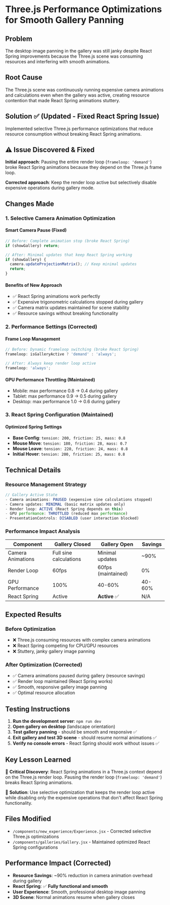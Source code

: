 # Three.js Performance Optimizations for Smooth Gallery Panning

## Problem

The desktop image panning in the gallery was still janky despite React Spring improvements because the Three.js scene was consuming resources and interfering with smooth animations.

## Root Cause

The Three.js scene was continuously running expensive camera animations and calculations even when the gallery was active, creating resource contention that made React Spring animations stuttery.

## Solution ✅ (Updated - Fixed React Spring Issue)

Implemented selective Three.js performance optimizations that reduce resource consumption without breaking React Spring animations.

## ⚠️ Issue Discovered & Fixed

**Initial approach**: Pausing the entire render loop (`frameloop: 'demand'`) broke React Spring animations because they depend on the Three.js frame loop.

**Corrected approach**: Keep the render loop active but selectively disable expensive operations during gallery mode.

## Changes Made

### 1. **Selective Camera Animation Optimization**

#### **Smart Camera Pause (Fixed)**

```javascript
// Before: Complete animation stop (broke React Spring)
if (showGallery) return;

// After: Minimal updates that keep React Spring working
if (showGallery) {
  camera.updateProjectionMatrix(); // Keep minimal updates
  return;
}
```

#### **Benefits of New Approach**

- ✅ React Spring animations work perfectly
- ✅ Expensive trigonometric calculations stopped during gallery
- ✅ Camera matrix updates maintained for scene stability
- ✅ Resource savings without breaking functionality

### 2. **Performance Settings (Corrected)**

#### **Frame Loop Management**

```javascript
// Before: Dynamic frameloop switching (broke React Spring)
frameloop: isGalleryActive ? 'demand' : 'always';

// After: Always keep render loop active
frameloop: 'always';
```

#### **GPU Performance Throttling (Maintained)**

- Mobile: max performance 0.8 → 0.4 during gallery
- Tablet: max performance 0.9 → 0.5 during gallery
- Desktop: max performance 1.0 → 0.6 during gallery

### 3. **React Spring Configuration (Maintained)**

#### **Optimized Spring Settings**

- **Base Config**: `tension: 200, friction: 25, mass: 0.8`
- **Mouse Move**: `tension: 180, friction: 28, mass: 0.7`
- **Mouse Leave**: `tension: 220, friction: 24, mass: 0.8`
- **Initial Hover**: `tension: 200, friction: 25, mass: 0.8`

## Technical Details

### Resource Management Strategy

```javascript
// Gallery Active State
- Camera animations: PAUSED (expensive sine calculations stopped)
- Camera updates: MINIMAL (basic matrix updates only)
- Render loop: ACTIVE (React Spring depends on this)
- GPU performance: THROTTLED (reduced max performance)
- PresentationControls: DISABLED (user interaction blocked)
```

### Performance Impact Analysis

| Component         | Gallery Closed         | Gallery Open       | Savings |
| ----------------- | ---------------------- | ------------------ | ------- |
| Camera Animations | Full sine calculations | Minimal updates    | ~90%    |
| Render Loop       | 60fps                  | 60fps (maintained) | 0%      |
| GPU Performance   | 100%                   | 40-60%             | 40-60%  |
| React Spring      | Active                 | **Active** ✅      | N/A     |

## Expected Results

### Before Optimization

- ❌ Three.js consuming resources with complex camera animations
- ❌ React Spring competing for CPU/GPU resources
- ❌ Stuttery, janky gallery image panning

### After Optimization (Corrected)

- ✅ Camera animations paused during gallery (resource savings)
- ✅ Render loop maintained (React Spring works)
- ✅ Smooth, responsive gallery image panning
- ✅ Optimal resource allocation

## Testing Instructions

1. **Run the development server**: `npm run dev`
2. **Open gallery on desktop** (landscape orientation)
3. **Test gallery panning** - should be smooth and responsive ✅
4. **Exit gallery and test 3D scene** - should resume normal animations ✅
5. **Verify no console errors** - React Spring should work without issues ✅

## Key Lesson Learned

🔑 **Critical Discovery**: React Spring animations in a Three.js context depend on the Three.js render loop. Pausing the render loop (`frameloop: 'demand'`) breaks React Spring animations.

🎯 **Solution**: Use selective optimization that keeps the render loop active while disabling only the expensive operations that don't affect React Spring functionality.

## Files Modified

- `/components/new_experience/Experience.jsx` - Corrected selective Three.js optimizations
- `/components/galleries/Gallery.jsx` - Maintained optimized React Spring configurations

## Performance Impact (Corrected)

- **Resource Savings**: ~90% reduction in camera animation overhead during gallery
- **React Spring**: ✅ **Fully functional and smooth**
- **User Experience**: Smooth, professional desktop image panning
- **3D Scene**: Normal animations resume when gallery closes
